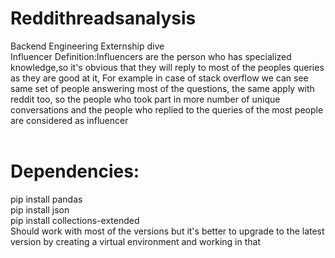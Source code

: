 # Reddithreadsanalysis
Backend Engineering Externship dive<br/>
Influencer Definition:Influencers are the person who has specialized knowledge,so it's obvious that they will reply to most of the peoples queries as they are good at it, For example in case of stack overflow we can see same set of people answering most of the questions, the same apply with reddit too, so the people who took part in more number of unique conversations and the people who replied to the queries of the most people are considered as influencer<br/>
<br/>
# Dependencies:<br/>
   pip install pandas<br/>
   pip install json <br/>
   pip install collections-extended<br/>
 Should work with most of the versions but it's better to upgrade to the latest version by creating a virtual environment and working in that<br/>
 
 
 

